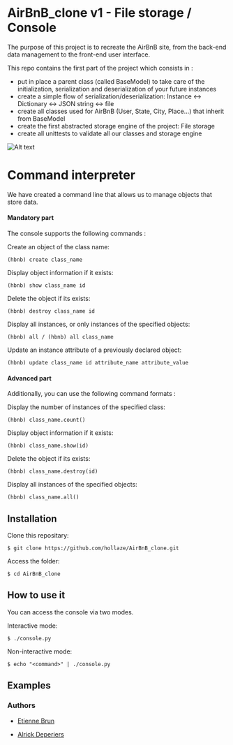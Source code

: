 # AirBnB_clone v1 - File storage / Console

The purpose of this project is to recreate the AirBnB site, from the back-end data management to the front-end user interface.

This repo contains the first part of the project which consists in :

*    put in place a parent class (called BaseModel) to take care of the initialization, serialization and deserialization of your future instances
*    create a simple flow of serialization/deserialization: Instance <-> Dictionary <-> JSON string <-> file
*    create all classes used for AirBnB (User, State, City, Place…) that inherit from BaseModel
*    create the first abstracted storage engine of the project: File storage
*    create all unittests to validate all our classes and storage engine

![Alt text](https://imagizer.imageshack.com/v2/1257x669q90/924/Aebfet.png "The part of this project: v1")

# Command interpreter

We have created a command line that allows us to manage objects that store data.

#### Mandatory part

The console supports the following commands :

Create an object of the class name:

    (hbnb) create class_name

Display object information if it exists:

    (hbnb) show class_name id

Delete the object if its exists:

    (hbnb) destroy class_name id

Display all instances, or only instances of the specified objects:

    (hbnb) all / (hbnb) all class_name

Update an instance attribute of a previously declared object:

    (hbnb) update class_name id attribute_name attribute_value

#### Advanced part

Additionally, you can use the following command formats :

Display the number of instances of the specified class:

    (hbnb) class_name.count()

Display object information if it exists:

    (hbnb) class_name.show(id)

Delete the object if its exists:

    (hbnb) class_name.destroy(id)

Display all instances of the specified objects:

    (hbnb) class_name.all()

## Installation

Clone this repositary:

    $ git clone https://github.com/hollaze/AirBnB_clone.git 

Access the folder:

    $ cd AirBnB_clone

## How to use it

You can access the console via two modes.

Interactive mode:

    $ ./console.py

Non-interactive mode:

    $ echo "<command>" | ./console.py

## Examples

### Authors

*   [Etienne Brun](https://github.com/EtienneBrJ)

*   [Alrick Deperiers](https://github.com/hollaze)
